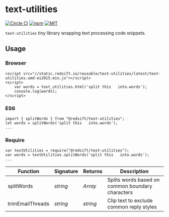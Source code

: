 # text-utilities

[![Circle CI](https://img.shields.io/circleci/project/redsift/text-utilities.svg?style=flat-square)](https://circleci.com/gh/redsift/text-utilities)
[![npm](https://img.shields.io/npm/v/@redsift/text-utilities.svg?style=flat-square)](https://www.npmjs.com/package/@redsift/text-utilities)
[![MIT](https://img.shields.io/badge/license-MIT-blue.svg?style=flat-square)](https://raw.githubusercontent.com/redsift/text-utilities/master/LICENSE)

`text-utilities` tiny library wrapping text processing code snippets.

## Usage

### Browser

    <script src="//static.redsift.io/reusable/text-utilities/latest/text-utilities.umd-es2015.min.js"></script>
    <script>
        var words = text_utilities.html('split this   into.words');
        console.log(words);
    </script>

### ES6

    import { splitWords } from "@redsift/text-utilities";
    let words = splitWords('split this   into.words');
    ...

### Require

    var textUtilities = require("@redsift/text-utilities");
    var words = textUtilities.splitWords('split this   into.words');
    ...

Function|Signature|Returns|Description 
--------|---------|-------|-----------
splitWords|*string*|*Array*|Splits words based on common boundary characters 
trimEmailThreads|*string*|*string*|Clip text to exclude common reply styles

